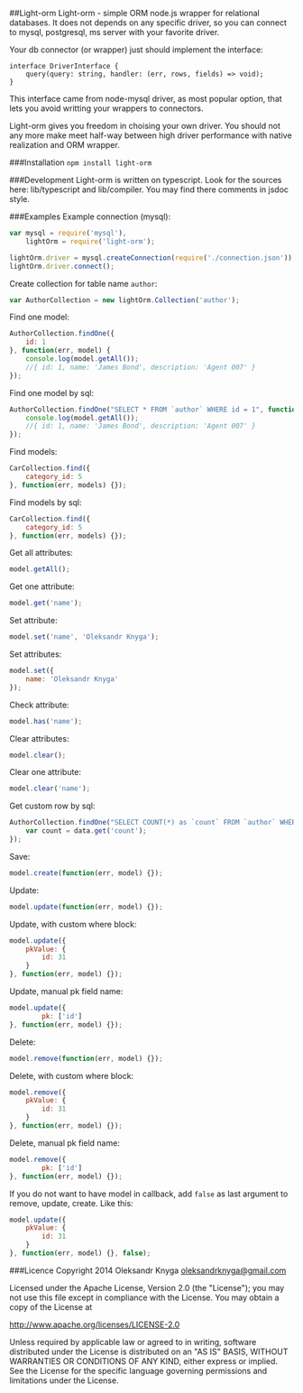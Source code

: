 ##Light-orm
Light-orm - simple ORM node.js wrapper for relational databases. It does not depends on any specific driver, so you can connect to mysql, postgresql, ms server with your favorite driver.

Your db connector (or wrapper) just should implement the interface:
```
interface DriverInterface {
    query(query: string, handler: (err, rows, fields) => void);
}
```
This interface came from node-mysql driver, as most popular option, that lets you avoid writting your wrappers to connectors.

Light-orm gives you freedom in choising your own driver. You should not any more make meet half-way between high driver performance with native realization and ORM wrapper.

###Installation
`npm install light-orm`

###Development
Light-orm is written on typescript. Look for the sources here: lib/typescript and lib/compiler. You may find there comments in jsdoc style.

###Examples
Example connection (mysql):
```javascript
var mysql = require('mysql'),
	lightOrm = require('light-orm');

lightOrm.driver = mysql.createConnection(require('./connection.json'));
lightOrm.driver.connect();
```

Create collection for table name `author`:
```javascript
var AuthorCollection = new lightOrm.Collection('author');
```

Find one model:
```javascript
AuthorCollection.findOne({
	id: 1
}, function(err, model) {
	console.log(model.getAll());
	//{ id: 1, name: 'James Bond', description: 'Agent 007' }
});
```

Find one model by sql:
```javascript
AuthorCollection.findOne("SELECT * FROM `author` WHERE id = 1", function(err, model) {
	console.log(model.getAll());
	//{ id: 1, name: 'James Bond', description: 'Agent 007' }
});
```

Find models:
```javascript
CarCollection.find({
	category_id: 5
}, function(err, models) {});
```

Find models by sql:
```javascript
CarCollection.find({
	category_id: 5
}, function(err, models) {});
```

Get all attributes:
```javascript
model.getAll();
```

Get one attribute:
```javascript
model.get('name');
```

Set attribute:
```javascript
model.set('name', 'Oleksandr Knyga');
```

Set attributes:
```javascript
model.set({
	name: 'Oleksandr Knyga'
});
```

Check attribute:
```javascript
model.has('name');
```

Clear attributes:
```javascript
model.clear();
```

Clear one attribute:
```javascript
model.clear('name');
```

Get custom row by sql:
```javascript
AuthorCollection.findOne("SELECT COUNT(*) as `count` FROM `author` WHERE name = '" + author.name + "'", function(err, data) {
	var count = data.get('count');
});
```

Save:
```javascript
model.create(function(err, model) {});
```

Update:
```javascript
model.update(function(err, model) {});
```

Update, with custom where block:
```javascript
model.update({
	pkValue: {
		id: 31
	}
}, function(err, model) {});
```

Update, manual pk field name:
```javascript
model.update({
		pk: ['id']
}, function(err, model) {});
```

Delete:
```javascript
model.remove(function(err, model) {});
```

Delete, with custom where block:
```javascript
model.remove({
	pkValue: {
		id: 31
	}
}, function(err, model) {});
```

Delete, manual pk field name:
```javascript
model.remove({
		pk: ['id']
}, function(err, model) {});
```

If you do not want to have model in callback, add `false` as last argument to remove, update, create. Like this:
```javascript
model.update({
	pkValue: {
		id: 31
	}
}, function(err, model) {}, false);
```

###Licence
Copyright 2014 Oleksandr Knyga <oleksandrknyga@gmail.com>

Licensed under the Apache License, Version 2.0 (the "License");
you may not use this file except in compliance with the License.
You may obtain a copy of the License at

   http://www.apache.org/licenses/LICENSE-2.0

Unless required by applicable law or agreed to in writing, software
distributed under the License is distributed on an "AS IS" BASIS,
WITHOUT WARRANTIES OR CONDITIONS OF ANY KIND, either express or implied.
See the License for the specific language governing permissions and
limitations under the License.

